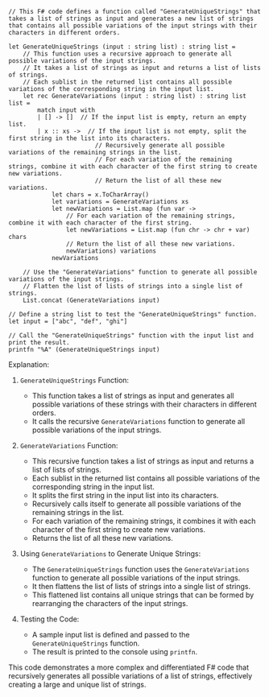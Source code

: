 ```f#
// This F# code defines a function called "GenerateUniqueStrings" that takes a list of strings as input and generates a new list of strings that contains all possible variations of the input strings with their characters in different orders.

let GenerateUniqueStrings (input : string list) : string list =
    // This function uses a recursive approach to generate all possible variations of the input strings.
    // It takes a list of strings as input and returns a list of lists of strings.
    // Each sublist in the returned list contains all possible variations of the corresponding string in the input list.
    let rec GenerateVariations (input : string list) : string list list =
        match input with
        | [] -> []  // If the input list is empty, return an empty list.
        | x :: xs ->  // If the input list is not empty, split the first string in the list into its characters.
                        // Recursively generate all possible variations of the remaining strings in the list.
                        // For each variation of the remaining strings, combine it with each character of the first string to create new variations.
                        // Return the list of all these new variations.
            let chars = x.ToCharArray()
            let variations = GenerateVariations xs
            let newVariations = List.map (fun var ->
                // For each variation of the remaining strings, combine it with each character of the first string.
                let newVariations = List.map (fun chr -> chr + var) chars
                // Return the list of all these new variations.
                newVariations) variations
            newVariations

    // Use the "GenerateVariations" function to generate all possible variations of the input strings.
    // Flatten the list of lists of strings into a single list of strings.
    List.concat (GenerateVariations input)

// Define a string list to test the "GenerateUniqueStrings" function.
let input = ["abc", "def", "ghi"]

// Call the "GenerateUniqueStrings" function with the input list and print the result.
printfn "%A" (GenerateUniqueStrings input)
```

Explanation:

1. `GenerateUniqueStrings` Function:
    - This function takes a list of strings as input and generates all possible variations of these strings with their characters in different orders.
    - It calls the recursive `GenerateVariations` function to generate all possible variations of the input strings.

2. `GenerateVariations` Function:
    - This recursive function takes a list of strings as input and returns a list of lists of strings.
    - Each sublist in the returned list contains all possible variations of the corresponding string in the input list.
    - It splits the first string in the input list into its characters.
    - Recursively calls itself to generate all possible variations of the remaining strings in the list.
    - For each variation of the remaining strings, it combines it with each character of the first string to create new variations.
    - Returns the list of all these new variations.

3. Using `GenerateVariations` to Generate Unique Strings:
    - The `GenerateUniqueStrings` function uses the `GenerateVariations` function to generate all possible variations of the input strings.
    - It then flattens the list of lists of strings into a single list of strings.
    - This flattened list contains all unique strings that can be formed by rearranging the characters of the input strings.

4. Testing the Code:
    - A sample input list is defined and passed to the `GenerateUniqueStrings` function.
    - The result is printed to the console using `printfn`.

This code demonstrates a more complex and differentiated F# code that recursively generates all possible variations of a list of strings, effectively creating a large and unique list of strings.